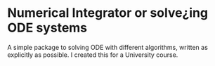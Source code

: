# Numerical Integrator or solve¿ing ODE systems

A simple package to solving ODE with different algorithms, written as explicitly as possible. I created this for a University course.